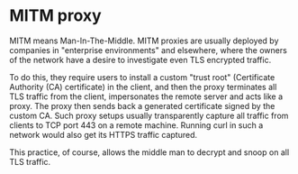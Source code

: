 # MITM proxy

MITM means Man-In-The-Middle. MITM proxies are usually deployed by companies
in "enterprise environments" and elsewhere, where the owners of the network
have a desire to investigate even TLS encrypted traffic.

To do this, they require users to install a custom "trust root" (Certificate
Authority (CA) certificate) in the client, and then the proxy terminates all
TLS traffic from the client, impersonates the remote server and acts like a
proxy. The proxy then sends back a generated certificate signed by the custom
CA. Such proxy setups usually transparently capture all traffic from clients
to TCP port 443 on a remote machine. Running curl in such a network would also
get its HTTPS traffic captured.

This practice, of course, allows the middle man to decrypt and snoop on
all TLS traffic.
